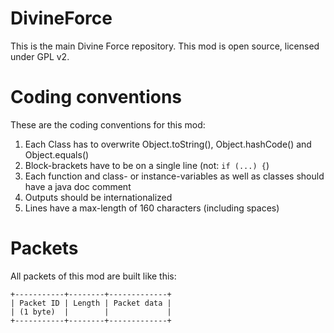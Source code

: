 DivineForce
===========

This is the main Divine Force repository. This mod is open source, licensed under GPL v2.

Coding conventions
===========
These are the coding conventions for this mod:

1. Each Class has to overwrite Object.toString(), Object.hashCode() and Object.equals()
2. Block-brackets have to be on a single line (not: `if (...) {`)
3. Each function and class- or instance-variables as well as classes should have a java doc comment
4. Outputs should be internationalized
5. Lines have a max-length of 160 characters (including spaces)

Packets
===========
All packets of this mod are built like this:

    +-----------+--------+-------------+
    | Packet ID | Length | Packet data |
    | (1 byte)  |        |             |
    +-----------+--------+-------------+

